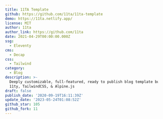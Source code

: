 ```yaml
---
title: 11TA Template
github: https://github.com/11ta/11ta-template
demo: https://11ta.netlify.app/
license: MIT
author: 11ta
author_link: https://github.com/11ta
date: 2021-04-29T00:00:00.000Z
ssg:
  - Eleventy
cms:
  - Decap
css:
  - Tailwind
category:
  - Blog
description: >-
  Deeply customizable, full-featured, ready to publish blog template built with
  11ty, TailwindCSS, & Alpine.js
draft: false
publish_date: '2020-09-19T16:11:39Z'
update_date: '2023-05-24T01:08:52Z'
github_star: 105
github_fork: 11
--- 
```

